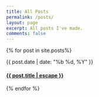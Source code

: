 ```yaml
---
title: All Posts
permalink: /posts/
layout: page
excerpt: All posts I've made.
comments: false
---
```


{% for post in site.posts%}
<article class="post-item">
  <span class="post-item-date">{{ post.date | date: "%b %d, %Y" }}</span>
  <h4 class="post-item-title">
    <a href="{{ post.url }}">{{ post.title | escape }}</a>
  </h4>
</article>
{% endfor %}
